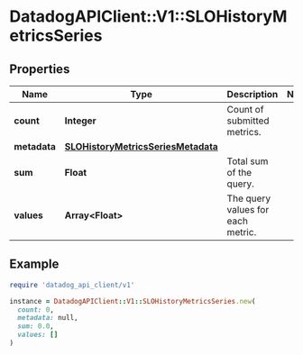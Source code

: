 # DatadogAPIClient::V1::SLOHistoryMetricsSeries

## Properties

| Name | Type | Description | Notes |
| ---- | ---- | ----------- | ----- |
| **count** | **Integer** | Count of submitted metrics. |  |
| **metadata** | [**SLOHistoryMetricsSeriesMetadata**](SLOHistoryMetricsSeriesMetadata.md) |  |  |
| **sum** | **Float** | Total sum of the query. |  |
| **values** | **Array&lt;Float&gt;** | The query values for each metric. |  |

## Example

```ruby
require 'datadog_api_client/v1'

instance = DatadogAPIClient::V1::SLOHistoryMetricsSeries.new(
  count: 0,
  metadata: null,
  sum: 0.0,
  values: []
)
```


